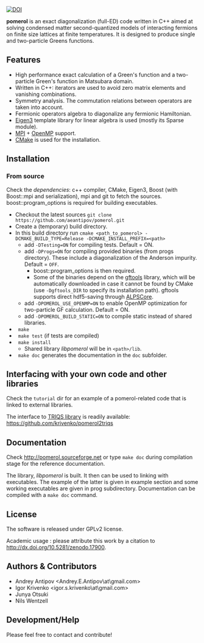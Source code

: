 [![DOI](https://zenodo.org/badge/4569/aeantipov/pomerol.svg)](http://dx.doi.org/10.5281/zenodo.17900)

**pomerol** is an exact diagonalization (full-ED) code written in C++ aimed at solving condensed matter second-quantized models of interacting fermions on finite size lattices at finite temperatures. It is designed to produce single and two-particle Greens functions.

##  Features
  * High performance exact calculation of a Green's function and a two-particle Green's function in Matsubara domain.
  * Written in C++: iterators are used to avoid zero matrix elements and vanishing combinations.
  * Symmetry analysis. The commutation relations between operators are taken into account.
  * Fermionic operators algebra to diagonalize any fermionic Hamiltonian.
  * [Eigen3](http://eigen.tuxfamily.org) template library for linear algebra is used (mostly its Sparse module).
  * [MPI](http://en.wikipedia.org/wiki/Message_Passing_Interface) + [OpenMP](https://en.wikipedia.org/wiki/OpenMP) support.
  * [CMake](http://www.cmake.org) is used for the installation.

## Installation
### From source
  Check the *dependencies*: c++ compiler, CMake, Eigen3, Boost (with Boost::mpi and serialization), mpi and git to fetch the sources. boost::program_options is required for building executables.
  - Checkout the latest sources `git clone https://github.com/aeantipov/pomerol.git`
  - Create a (temporary) build directory.
  - In this build directory run `cmake <path_to_pomerol> -DCMAKE_BUILD_TYPE=Release -DCMAKE_INSTALL_PREFIX=<path>`
    * add `-DTesting=ON` for compiling tests. Default = ON.
    * add `-DProgs=ON` for compiling provided binaries (from progs directory). These include a diagonalization of the Anderson impurity. Default = ``OFF``.
      * boost::program_options is then required.
      * Some of the binaries depend on the [gftools](https://github.com/aeantipov/gftools) library, which will be automatically downloaded in case it cannot
        be found by CMake (use `-Dgftools_DIR` to specify its installation path). gftools supports direct hdf5-saving through [ALPSCore](http://alpscore.org).
    * add `-DPOMEROL_USE_OPENMP=ON` to enable OpenMP optimization for two-particle GF calculation. Default = ON.
    * add `-DPOMEROL_BUILD_STATIC=ON` to compile static instead of shared libraries.
  - ` make`
  - ` make test` (if tests are compiled)
  - ` make install`
    * Shared library _libpomerol_ will be in `<path>/lib`.
  - ` make doc` generates the documentation in the `doc` subfolder.

## Interfacing with your own code and other libraries
 Check the `tutorial` dir for an example of a pomerol-related code that is linked to external libraries.

 The interface to [TRIQS library](https://triqs.github.io/triqs/latest/) is readily available: https://github.com/krivenko/pomerol2triqs

## Documentation
Check http://pomerol.sourceforge.net or type `make doc` during compilation stage for the reference documentation.

The library, _libpomerol_ is built. It then can be used to linking with executables. The example of the latter is given in example section and some working executables are given in prog subdirectory.
Documentation can be compiled with a `make doc` command.

## License
The software is released under GPLv2 license.

Academic usage : please attribute this work by a citation to http://dx.doi.org/10.5281/zenodo.17900.

## Authors & Contributors
  * Andrey Antipov <Andrey.E.Antipov\at\gmail.com>
  * Igor Krivenko <igor.s.krivenko\at\gmail.com>
  * Junya Otsuki
  * Nils Wentzell

## Development/Help
Please feel free to contact and contribute!
